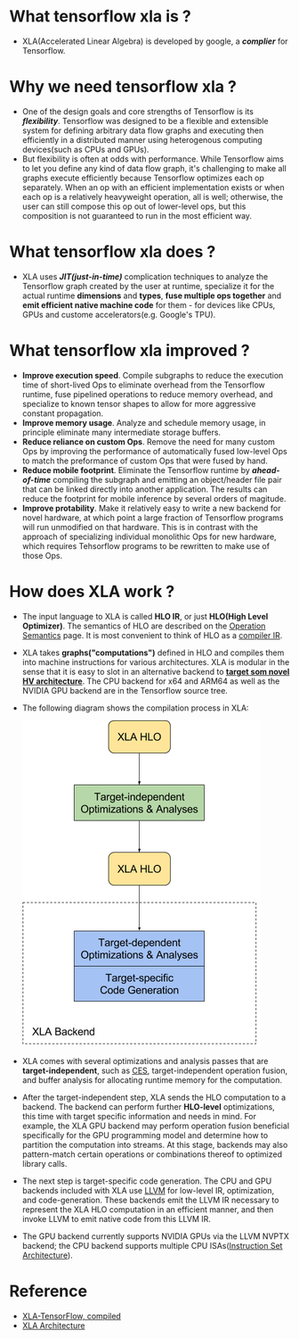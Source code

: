 # What tensorflow xla is ?
- XLA(Accelerated Linear Algebra) is developed by google, a ***complier*** for Tensorflow.
# Why we need tensorflow xla ?
- One of the design goals and core strengths of Tensorflow is its ***flexibility***. Tensorflow was designed to be a flexible and extensible system for defining arbitrary data flow graphs and executing then efficiently in a distributed manner using heterogenous computing devices(such as CPUs and GPUs).
- But flexibility is often at odds with performance. While Tensorflow aims to let you define any kind of data flow graph, it's challenging to make all graphs execute efficiently because Tensorflow optimizes each op separately. When an op with an efficient implementation exists or when each op is a relatively heavyweight operation, all is well; otherwise, the user can still compose this op out of lower-level ops, but this composition is not guaranteed to run in the most efficient way.
# What tensorflow xla does ?
- XLA uses ***JIT(just-in-time)*** complication techniques to analyze the Tensorflow graph created by the user at runtime, specialize it for the actual runtime **dimensions** and **types**, **fuse multiple ops together** and **emit efficient native machine code** for them - for devices like CPUs, GPUs and custome accelerators(e.g. Google's TPU).
# What tensorflow xla improved ?
- **Improve execution speed**. Compile subgraphs to reduce the execution time of short-lived Ops to eliminate overhead from the Tensorflow runtime, fuse pipelined operations to reduce memory overhead, and specialize to known tensor shapes to allow for more aggressive constant propagation.
- **Improve memory usage**. Analyze and schedule memory usage, in principle eliminate many intermediate storage buffers.
- **Reduce reliance on custom Ops**. Remove the need for many custom Ops by improving the performance of automatically fused low-level Ops to match the preformance of custom Ops that were fused by hand.
- **Reduce mobile footprint**. Eliminate the Tensorflow runtime by ***ahead-of-time*** compiling the subgraph and emitting an object/header file pair that can be linked directly into another application. The results can reduce the footprint for mobile inference by several orders of magitude.
- **Improve protability**. Make it relatively easy to write a new backend for novel hardware, at which point a large fraction of Tensorflow programs will run unmodified on that hardware. This is in contrast with the approach of specializing individual monolithic Ops for new hardware, which requires Tehsorflow programs to be rewritten to make use of those Ops.
# How does XLA work ?
- The input language to XLA is called **HLO IR**, or just **HLO(High Level Optimizer)**. The semantics of HLO are described on the [Operation Semantics][3] page. It is most convenient to think of HLO as a [compiler IR][4].
- XLA takes **graphs("computations")** defined in HLO and compiles them into machine instructions for various architectures. XLA is modular in the sense that it is easy to slot in an alternative backend to **[target som novel HV architecture][5]**. The CPU backend for x64 and ARM64 as well as the NVIDIA GPU backend are in the Tensorflow source tree.
- The following diagram shows the compilation process in XLA:

    ![avatar](img/how-does-xla-work.png)

- XLA comes with several optimizations and analysis passes that are **target-independent**, such as [CES][6], target-independent operation fusion, and buffer analysis for allocating runtime memory for the computation.
- After the target-independent step, XLA sends the HLO computation to a backend. The backend can perform further **HLO-level** optimizations, this time with target specific information and needs in mind. For example, the XLA GPU backend may perform operation fusion beneficial specifically for the GPU programming model and determine how to partition the computation into streams. At this stage, backends may also pattern-match certain operations or combinations thereof to optimized library calls.
- The next step is target-specific code generation. The CPU and GPU backends included with XLA use [LLVM][7] for low-level IR, optimization, and code-generation. These backends emit the LLVM IR necessary to represent the XLA HLO computation in an efficient manner, and then invoke LLVM to emit native code from this LLVM IR.
- The GPU backend currently supports NVIDIA GPUs via the LLVM NVPTX backend; the CPU backend supports multiple CPU ISAs([Instruction Set Architecture][8]).
# Reference
- [XLA-TensorFlow, compiled][1]
- [XLA Architecture][2]

[1]:[https://developers.googleblog.com/2017/03/xla-tensorflow-compiled.html]
[2]:https://www.tensorflow.org/xla/architecture
[3]:https://www.tensorflow.org/xla/operation_semantics
[4]:https://en.wikipedia.org/wiki/Intermediate_representation
[5]:https://www.tensorflow.org/xla/developing_new_backend
[6]:https://en.wikipedia.org/wiki/Common_subexpression_elimination
[7]:http://llvm.org/
[8]:https://en.wikipedia.org/wiki/Comparison_of_instruction_set_architectures